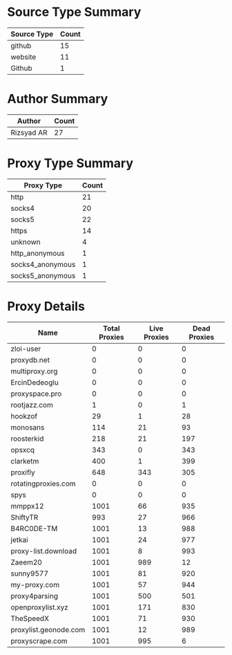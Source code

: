 # Source Type Summary

| Source Type | Count |
|-------------|-------|
| github | 15 |
| website | 11 |
| Github | 1 |


# Author Summary

| Author | Count |
|--------|-------|
| Rizsyad AR | 27 |


# Proxy Type Summary

| Proxy Type | Count |
|------------|-------|
| http | 21 |
| socks4 | 20 |
| socks5 | 22 |
| https | 14 |
| unknown | 4 |
| http_anonymous | 1 |
| socks4_anonymous | 1 |
| socks5_anonymous | 1 |


# Proxy Details

| Name | Total Proxies | Live Proxies | Dead Proxies |
|------|---------------|--------------|---------------|
| zloi-user | 0 | 0 | 0 |
| proxydb.net | 0 | 0 | 0 |
| multiproxy.org | 0 | 0 | 0 |
| ErcinDedeoglu | 0 | 0 | 0 |
| proxyspace.pro | 0 | 0 | 0 |
| rootjazz.com | 1 | 0 | 1 |
| hookzof | 29 | 1 | 28 |
| monosans | 114 | 21 | 93 |
| roosterkid | 218 | 21 | 197 |
| opsxcq | 343 | 0 | 343 |
| clarketm | 400 | 1 | 399 |
| proxifly | 648 | 343 | 305 |
| rotatingproxies.com | 0 | 0 | 0 |
| spys | 0 | 0 | 0 |
| mmppx12 | 1001 | 66 | 935 |
| ShiftyTR | 993 | 27 | 966 |
| B4RC0DE-TM | 1001 | 13 | 988 |
| jetkai | 1001 | 24 | 977 |
| proxy-list.download | 1001 | 8 | 993 |
| Zaeem20 | 1001 | 989 | 12 |
| sunny9577 | 1001 | 81 | 920 |
| my-proxy.com | 1001 | 57 | 944 |
| proxy4parsing | 1001 | 500 | 501 |
| openproxylist.xyz | 1001 | 171 | 830 |
| TheSpeedX | 1001 | 71 | 930 |
| proxylist.geonode.com | 1001 | 12 | 989 |
| proxyscrape.com | 1001 | 995 | 6 |
